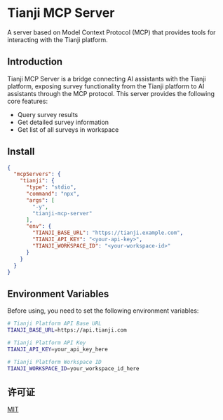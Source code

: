 # Tianji MCP Server

A server based on Model Context Protocol (MCP) that provides tools for interacting with the Tianji platform.

## Introduction

Tianji MCP Server is a bridge connecting AI assistants with the Tianji platform, exposing survey functionality from the Tianji platform to AI assistants through the MCP protocol. This server provides the following core features:

- Query survey results
- Get detailed survey information  
- Get list of all surveys in workspace

## Install

```json
{
  "mcpServers": {
    "tianji": {
      "type": "stdio",
      "command": "npx",
      "args": [
        "-y",
        "tianji-mcp-server"
      ],
      "env": {
        "TIANJI_BASE_URL": "https://tianji.example.com",
        "TIANJI_API_KEY": "<your-api-key>",
        "TIANJI_WORKSPACE_ID": "<your-workspace-id>"
      }
    }
  }
}
```

## Environment Variables

Before using, you need to set the following environment variables:

```bash
# Tianji Platform API Base URL
TIANJI_BASE_URL=https://api.tianji.com

# Tianji Platform API Key
TIANJI_API_KEY=your_api_key_here

# Tianji Platform Workspace ID
TIANJI_WORKSPACE_ID=your_workspace_id_here
```

## 许可证

[MIT](LICENSE)
